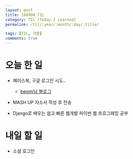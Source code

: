 ```yaml
---
layout: post
title: 180908_TIL
category: TIL (Today I Learned)
permalink: /til/:year/:month/:day/:title/

tags: [TIL, 개발]
comments: true
---
```

# 오늘 한 일

- 페이스북, 구글 로그인 시도..
  - [beomi님 블로그](https://beomi.github.io/2017/02/08/Setup-SocialAuth-for-Django/)

- MASH UP 자소서 작성 후 전송
- Django로 배우는 쉽고 빠른 웹개발 파이썬 웹 프로그래밍 공부


# 내일 할 일

- 소셜 로그인
